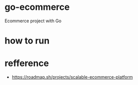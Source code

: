 # go-ecommerce
Ecommerce project with Go

# how to run

# refference
 - https://roadmap.sh/projects/scalable-ecommerce-platform